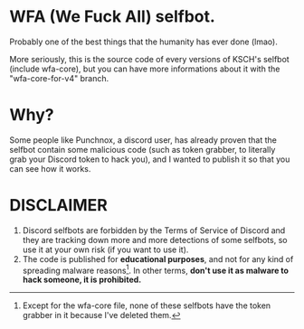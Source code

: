 # WFA (We Fuck All) selfbot.
Probably one of the best things that the humanity has ever done (lmao).

More seriously, this is the source code of every versions of KSCH's selfbot (include wfa-core), but you can have more informations about it with the "wfa-core-for-v4" branch. 

# Why?
Some people like Punchnox, a discord user, has already proven that the selfbot contain some malicious code (such as token grabber, to literally grab your Discord token to hack you), and I wanted to publish it so that you can see how it works.

# DISCLAIMER
1. Discord selfbots are forbidden by the Terms of Service of Discord and they are tracking down more and more detections of some selfbots, so use it at your own risk (if you want to use it).
2. The code is published for **educational purposes**, and not for any kind of spreading malware reasons[^1]. In other terms, __don't use it as malware to hack someone, it is prohibited.__

[^1]: Except for the wfa-core file, none of these selfbots have the token grabber in it because I've deleted them.